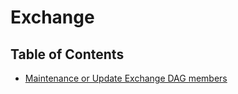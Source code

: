 # Exchange

## Table of Contents

- [Maintenance or Update Exchange DAG members](Exchange/Maintenance-or-Update-DAG-Members)